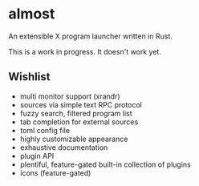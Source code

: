 # almost

An extensible X program launcher written in Rust.  

This is a work in progress. It doesn't work yet.  

## Wishlist

- multi monitor support (xrandr)
- sources via simple text RPC protocol
- fuzzy search, filtered program list
- tab completion for external sources
- toml config file
- highly customizable appearance
- exhaustive documentation
- plugin API
- plentiful, feature-gated built-in collection of plugins
- icons (feature-gated)
